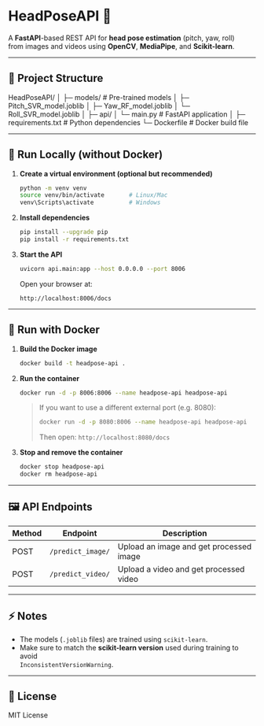 # HeadPoseAPI 🎯

A **FastAPI**-based REST API for **head pose estimation** (pitch, yaw, roll)  
from images and videos using **OpenCV**, **MediaPipe**, and **Scikit-learn**.

---

## 📂 Project Structure
HeadPoseAPI/
│
├─ models/ # Pre-trained models
│ ├─ Pitch_SVR_model.joblib
│ ├─ Yaw_RF_model.joblib
│ └─ Roll_SVR_model.joblib
│
├─ api/
│ └─ main.py # FastAPI application
│
├─ requirements.txt # Python dependencies
└─ Dockerfile # Docker build file

---

## 🚀 Run Locally (without Docker)

1. **Create a virtual environment (optional but recommended)**
    ```bash
    python -m venv venv
    source venv/bin/activate       # Linux/Mac
    venv\Scripts\activate          # Windows
    ```

2. **Install dependencies**
    ```bash
    pip install --upgrade pip
    pip install -r requirements.txt
    ```

3. **Start the API**
    ```bash
    uvicorn api.main:app --host 0.0.0.0 --port 8006
    ```
    Open your browser at:
    ```
    http://localhost:8006/docs
    ```

---

## 🐳 Run with Docker

1. **Build the Docker image**
    ```bash
    docker build -t headpose-api .
    ```

2. **Run the container**
    ```bash
    docker run -d -p 8006:8006 --name headpose-api headpose-api
    ```
    > If you want to use a different external port (e.g. 8080):
    > ```bash
    > docker run -d -p 8080:8006 --name headpose-api headpose-api
    > ```
    > Then open: `http://localhost:8080/docs`

3. **Stop and remove the container**
    ```bash
    docker stop headpose-api
    docker rm headpose-api
    ```

---

## 🖼️ API Endpoints

| Method | Endpoint          | Description                        |
|------- |-------------------|--------------------------------------|
| POST   | `/predict_image/` | Upload an image and get processed image |
| POST   | `/predict_video/` | Upload a video and get processed video |

---

## ⚡ Notes
- The models (`.joblib` files) are trained using `scikit-learn`.
- Make sure to match the **scikit-learn version** used during training to avoid  
  `InconsistentVersionWarning`.

---

## 📜 License
MIT License
